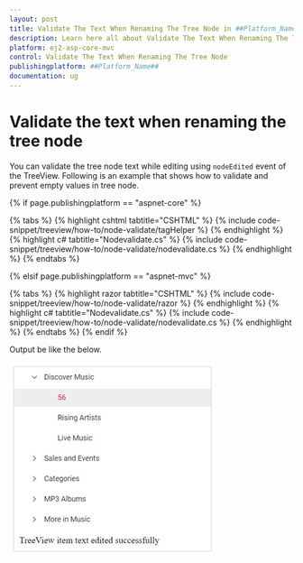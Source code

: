 ```yaml
---
layout: post
title: Validate The Text When Renaming The Tree Node in ##Platform_Name## Treeview Component
description: Learn here all about Validate The Text When Renaming The Tree Node in Syncfusion ##Platform_Name## Treeview component and more.
platform: ej2-asp-core-mvc
control: Validate The Text When Renaming The Tree Node
publishingplatform: ##Platform_Name##
documentation: ug
---
```


# Validate the text when renaming the tree node

You can validate the tree node text while editing using `nodeEdited` event of the TreeView. Following is an example that shows how to validate and prevent empty values in tree node.

{% if page.publishingplatform == "aspnet-core" %}

{% tabs %}
{% highlight cshtml tabtitle="CSHTML" %}
{% include code-snippet/treeview/how-to/node-validate/tagHelper %}
{% endhighlight %}
{% highlight c# tabtitle="Nodevalidate.cs" %}
{% include code-snippet/treeview/how-to/node-validate/nodevalidate.cs %}
{% endhighlight %}
{% endtabs %}

{% elsif page.publishingplatform == "aspnet-mvc" %}

{% tabs %}
{% highlight razor tabtitle="CSHTML" %}
{% include code-snippet/treeview/how-to/node-validate/razor %}
{% endhighlight %}
{% highlight c# tabtitle="Nodevalidate.cs" %}
{% include code-snippet/treeview/how-to/node-validate/nodevalidate.cs %}
{% endhighlight %}
{% endtabs %}
{% endif %}



Output be like the below.

![TreeView Sample](../images/renaming-tree.PNG)
